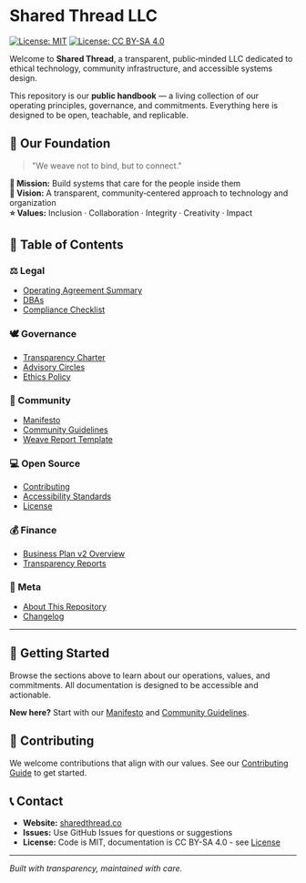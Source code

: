 # Shared Thread LLC

[![License: MIT](https://img.shields.io/badge/License-MIT-yellow.svg)](https://opensource.org/licenses/MIT)
[![License: CC BY-SA 4.0](https://img.shields.io/badge/License-CC%20BY--SA%204.0-lightgrey.svg)](https://creativecommons.org/licenses/by-sa/4.0/)

Welcome to **Shared Thread**, a transparent, public‑minded LLC dedicated to ethical technology, community infrastructure, and accessible systems design.

This repository is our **public handbook** — a living collection of our operating principles, governance, and commitments. Everything here is designed to be open, teachable, and replicable.

## 🌿 Our Foundation

> "We weave not to bind, but to connect."

**🎯 Mission:** Build systems that care for the people inside them  
**👀 Vision:** A transparent, community‑centered approach to technology and organization  
**⭐ Values:** Inclusion · Collaboration · Integrity · Creativity · Impact

## 📘 Table of Contents

### ⚖️ Legal
- [Operating Agreement Summary](Legal/Operating%20Agreement.md)
- [DBAs](Legal/DBAs.md)
- [Compliance Checklist](Legal/Compliance%20Checklist.md)

### 🕊️ Governance
- [Transparency Charter](Governance/Transparency%20Charter.md)
- [Advisory Circles](Governance/Circles.md)
- [Ethics Policy](Governance/Ethics%20Policy.md)

### 🌿 Community
- [Manifesto](Community/Manifesto.md)
- [Community Guidelines](Community/Guidelines.md)
- [Weave Report Template](Community/WeaveReports/Weave%20Report%20Template.md)

### 💻 Open Source
- [Contributing](OpenSource/Contributing.md)
- [Accessibility Standards](OpenSource/Accessibility.md)
- [License](OpenSource/LICENSE)

### 💰 Finance
- [Business Plan v2 Overview](Finance/Business%20Plan%20V2.md)
- [Transparency Reports](Finance/Transparency%20Reports.md)

### 🧭 Meta
- [About This Repository](meta/About%20This%20Vault.md)
- [Changelog](meta/Changelog.md)

---

## 🚀 Getting Started

Browse the sections above to learn about our operations, values, and commitments. All documentation is designed to be accessible and actionable.

**New here?** Start with our [Manifesto](Community/Manifesto.md) and [Community Guidelines](Community/Guidelines.md).

## 🤝 Contributing

We welcome contributions that align with our values. See our [Contributing Guide](OpenSource/Contributing.md) to get started.

## 📞 Contact

- **Website:** [sharedthread.co](https://sharedthread.co)
- **Issues:** Use GitHub Issues for questions or suggestions
- **License:** Code is MIT, documentation is CC BY-SA 4.0 - see [License](OpenSource/LICENSE.md)

---

*Built with transparency, maintained with care.*
